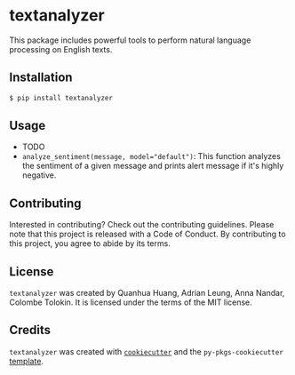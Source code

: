 # textanalyzer

This package includes powerful tools to perform natural language processing on English texts.

## Installation

```bash
$ pip install textanalyzer
```

## Usage

- TODO
- `analyze_sentiment(message, model="default")`: This function analyzes the sentiment of a given message and prints alert message if it's highly negative. 

## Contributing

Interested in contributing? Check out the contributing guidelines. Please note that this project is released with a Code of Conduct. By contributing to this project, you agree to abide by its terms.

## License

`textanalyzer` was created by Quanhua Huang, Adrian Leung, Anna Nandar, Colombe Tolokin. It is licensed under the terms of the MIT license.

## Credits

`textanalyzer` was created with [`cookiecutter`](https://cookiecutter.readthedocs.io/en/latest/) and the `py-pkgs-cookiecutter` [template](https://github.com/py-pkgs/py-pkgs-cookiecutter).
